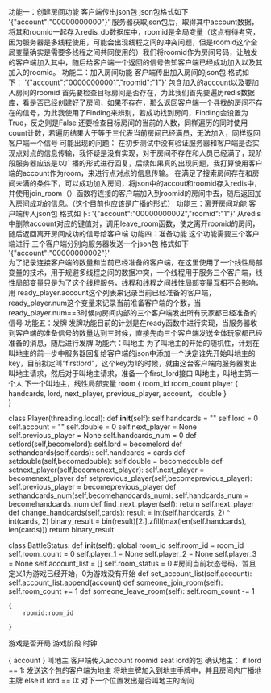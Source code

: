 功能一：创建房间功能
    客户端传出json包
        json包格式如下
        '{\"account\":\"00000000000\"}'
    服务器获取json包后，取得其中account数据，将其和roomid一起存入redis_db数据库中，roomid是全局变量（这点有待考究，因为服务器是多线程使用，可能会出现线程之间的冲突问题，但是roomid这个全局变量确实是需要多线程之间共同使用的）我们将roomid作为房间号码，让触发的客户端加入其中，随后给客户端一个返回的信号告知客户端已经成功加入以及其加入的roomid。
功能二：加入房间功能
    客户端传出加入房间的json包
        格式如下：
        '{\"account\":\"00000000001\",\"roomid\":\"1\"}'
    包含加入的account以及要加入房间的roomid
    首先要检查目标房间是否存在，为此我们首先要遍历redis数据库，看是否已经创建好了房间，如果不存在，那么返回客户端一个寻找的房间不存在的信号，为此我使用了Finding来辨别，若成功找到房间，Finding会设置为True，反之则是False
    还要检查目标房间的当前的人数，同样遍历的同时使用count计数，若遍历结果大于等于三代表当前房间已经满员，无法加入，同样返回客户端一个信号
    可能出现的问题：
    在初步测试中没有验证服务器和客户端是否实现点对点的信息传输，我怀疑是没有实现，对于房间不存在和人员已经满了，现阶段服务器应该是以广播的形式进行回复，后续如果真的出现问题，我打算使用客户端的account作为room，来进行点对点的信息传输。
    在满足了搜索房间存在和房间未满的条件下，可以成功加入房间，将json中的accout和roomid存入redis中，并使用join_room（）函数将连接的客户端加入到roomid的房间中去，随后返回加入房间成功的信息。（这个目前也应该是广播的形式）
功能三：离开房间功能
    客户端传入json包
        格式如下:
        '{\"account\":\"00000000002\",\"roomid\":\"1\"}'
    从redis中删除account对应的键值对，调用leave_room函数，使之离开roomid的房间，随后返回离开房间成功的信号给客户端
功能四：准备功能
    这个功能需要三个客户端进行
    三个客户端分别向服务器发送一个json包
    格式如下
        '{\"account\":\"00000000002\"}'    
    为了记录连接客户端的数量和当前已经准备的客户端，在这里使用了一个线性局部变量的技术，用于规避多线程之间的数据冲突，一个线程用于服务三个客户端，线性局部变量只是为了这个线程服务，线程和线程之间线性局部变量互相不会影响，用    ready_player.account这个列表来记录当前已经准备的客户端，
    ready_player.num这个变量来记录当前准备客户端的个数，当ready_player.num==3时候向房间内部的三个客户端发出所有玩家都已经准备的信号
功能五：发牌
    发牌功能目前的计划是在ready函数中进行实现，当服务器收到客户端的准备信号的数量达到三时候，直接先向三个客户端发送全体玩家都已经准备的消息，随后进行发牌
功能六：叫地主
    为了叫地主的开始的随机性，计划在叫地主的前一步中服务器回复给客户端的json中添加一个决定谁先开始叫地主的key，目前拟定叫“firstlord”，这个key为1的时候，就由这台客户端向服务器发出叫地主请求，然后对于叫地主请求，准备一个first_lord接口
    叫地主，叫地主第一个人
            下一个叫地主，线性局部变量
            room
            {
                room_id
                room_count
                player
                {   
                    handcards,
                    lord,
                    next_player,
                    previous_player,
                    account，
                    double
                }    
            }



class Player(threading.local):
    def __init__(self):
        self.handcards = ""
        self.lord = 0
        self.account = ""
        self.double = 0
        self.next_player  = None
        self.previous_player = None
        self.handcards_num = 0
    def setlord(self,becomelord):
        self.lord = becomelord
    def sethandcards(self,cards):
        self.handcards = cards
    def setdouble(self,becomedouble):
        self.double = becomedouble
    def setnext_player(self,becomenext_player):
        self.next_player = becomenext_player
    def setprevious_player(self,becomeprevious_player):
        self.previous_player = becomeprevious_player
    def sethandcards_num(self,becomehandcards_num):
        self.handcards_num = becomehandcards_num
    def find_next_player(self):
        return self.next_player
    def change_handcards(self,cards):
        result = int(self.handcards, 2) ^ int(cards, 2)
        binary_result = bin(result)[2:].zfill(max(len(self.handcards), len(cards)))
        return binary_result

class BattleStatus:
    def __init__(self):
        global room_id
        self.room_id = room_id
        self.room_count = 0
        self.player_1 = None
        self.player_2 = None
        self.player_3 = None
        self.account_list = []
        self.room_status = 0 #房间当前状态号码，暂且定义1为游戏已经开始，0为游戏没有开始
    def set_account_list(self,account):
        self.account_list.append(account)
    def someone_join_room(self):
        self.room_count += 1
    def someone_leave_room(self):
        self.room_count -= 1

    {
        roomid:room_id
        
    }

游戏是否开局
游戏阶段
时钟
<!-- 房间满了没告诉我
房间不存在没告诉我 -->
{
    account
}
叫地主
    客户端传入account roomid seat lord的包
确认地主：
    if lord == 1:
        发送这个包的客户端为地主
            将地主牌加入到地主手牌中，并且房间内广播地主牌
            <!-- 修改手牌数据
                将手牌中的牌翻译回01的格式
                将地主牌翻译回01的格式，
                手牌和地主牌进行或运算
                得到结果重新进行打包成为一个整数，并加入数据库中 -->
            <!-- 修改对应对局数据
                修改地主身份
                    将数据库中lord赋为1
                修改地主手牌
                    直接将修改的手牌赋给地主 -->
    else if lord == 0:
        对下一个位置发出是否叫地主的询问